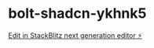 # bolt-shadcn-ykhnk5

[Edit in StackBlitz next generation editor ⚡️](https://stackblitz.com/~/github.com/geoffward/bolt-shadcn-ykhnk5)